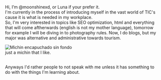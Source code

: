 Hi, I’m @moonshinexd, or Luna if your prefer it. <br>
I'm currently in the process of introducing myself in the vast world of TIC's cause it is what is needed in my workplace.<br>
So, I'm very interested in topics like SEO optimization, html and everything that will come aftherwards (english is not my mother language), tomorrow for example I will be diving in to photography rules.
Now, I do blogs, but my major was alternative and administrative towards tourism.

![Michin encapuchado sin fondo](https://github.com/moonshinexd/moonshinexd/assets/164962635/b54adc15-ab2d-4607-9d41-42a282f6d354) <br> just a michin that I like. 

<br>Anyways I'd rather people to not speak with me unless it has something to do with the things I'm learning about.

<!---
moonshinexd/moonshinexd is a ✨ special ✨ repository because its `README.md` (this file) appears on your GitHub profile.
You can click the Preview link to take a look at your changes.
--->
